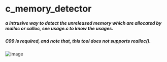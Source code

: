 # c_memory_detector
##### a intrusive way to detect the unreleased memory which are allocated by malloc or calloc, see usage.c to know the usages.
##### C99 is required, and note that, this tool does not supports realloc().
![image](https://github.com/user-attachments/assets/82f16047-c972-41c0-9912-41d551711006)
